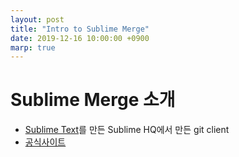 ```yaml
---
layout: post
title: "Intro to Sublime Merge"
date: 2019-12-16 10:00:00 +0900
marp: true
---
```


# Sublime Merge 소개

- [Sublime Text](https://www.sublimetext.com/)를 만든 Sublime HQ에서 만든 git client
- [공식사이트](https://www.sublimemerge.com/)

